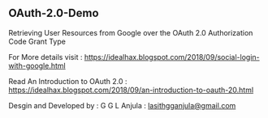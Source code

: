 ## OAuth-2.0-Demo
Retrieving User Resources from Google over the OAuth 2.0 Authorization Code Grant Type

For More details visit : https://idealhax.blogspot.com/2018/09/social-login-with-google.html

Read An Introduction to OAuth 2.0 : https://idealhax.blogspot.com/2018/09/an-introduction-to-oauth-20.html

Desgin and Developed by : G G L Anjula : lasithgganjula@gmail.com



